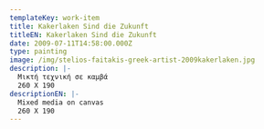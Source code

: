 ```yaml
---
templateKey: work-item
title: Kakerlaken Sind die Zukunft
titleEN: Kakerlaken Sind die Zukunft
date: 2009-07-11T14:58:00.000Z
type: painting
image: /img/stelios-faitakis-greek-artist-2009kakerlaken.jpg
description: |-
  Μικτή τεχνική σε καμβά
  260 X 190 
descriptionEN: |-
  Mixed media on canvas
  260 X 190
---
```

